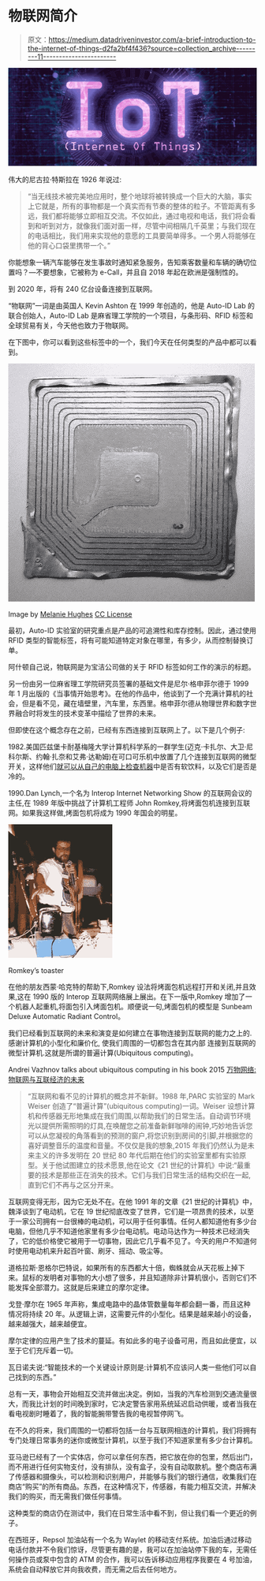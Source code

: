 # 物联网简介

> 原文：<https://medium.datadriveninvestor.com/a-brief-introduction-to-the-internet-of-things-d2fa2bf4f436?source=collection_archive---------11----------------------->

![](img/33b6baf6520f81f2dd901a74474710a2.png)

伟大的尼古拉·特斯拉在 1926 年说过:

> “当无线技术被完美地应用时，整个地球将被转换成一个巨大的大脑，事实上它就是，所有的事物都是一个真实而有节奏的整体的粒子。不管距离有多远，我们都将能够立即相互交流。不仅如此，通过电视和电话，我们将会看到和听到对方，就像我们面对面一样，尽管中间相隔几千英里；与我们现在的电话相比，我们用来实现他的意愿的工具要简单得多。一个男人将能够在他的背心口袋里携带一个。”

你能想象一辆汽车能够在发生事故时通知紧急服务，告知乘客数量和车辆的确切位置吗？—不要想象，它被称为 e-Call，并且自 2018 年起在欧洲是强制性的。

到 2020 年，将有 240 亿台设备连接到互联网。

“物联网”一词是由英国人 Kevin Ashton 在 1999 年创造的，他是 Auto-ID Lab 的联合创始人，Auto-ID Lab 是麻省理工学院的一个项目，与条形码、RFID 标签和全球贸易有关，今天他也致力于物联网。

在下图中，你可以看到这些标签中的一个，我们今天在任何类型的产品中都可以看到。

![](img/b502335dc8be6fd2dc14ec3c169e5658.png)

Image by [Melanie Hughes](https://www.flickr.com/photos/melanie_hughes/) [CC License](https://creativecommons.org/licenses/by/2.0/)

最初，Auto-ID 实验室的研究重点是产品的可追溯性和库存控制。因此，通过使用 RFID 类型的智能标签，将有可能知道特定对象在哪里，有多少，从而控制替换订单。

阿什顿自己说，物联网是为宝洁公司做的关于 RFID 标签如何工作的演示的标题。

另一份由另一位麻省理工学院研究员签署的基础文件是尼尔·格申菲尔德于 1999 年 1 月出版的《当事情开始思考》。在他的作品中，他谈到了一个充满计算机的社会，但是看不见，藏在墙壁里，汽车里，东西里。格申菲尔德从物理世界和数字世界融合时将发生的技术变革中描绘了世界的未来。

但即使在这个概念存在之前，已经有东西连接到互联网上了。以下是几个例子:

1982.美国匹兹堡卡耐基梅隆大学计算机科学系的一群学生(迈克·卡扎尔、大卫·尼科尔斯、约翰·扎奈和艾弗·达勒姆)在可口可乐机中放置了几个连接到互联网的微型开关，这样他们[就可以从自己的电脑上检查机器](http://www.cs.cmu.edu/~coke/history_long.txt)中是否有软饮料，以及它们是否是冷的。

1990.Dan Lynch,一个名为 Interop Internet Networking Show 的互联网会议的主任,在 1989 年版中挑战了计算机工程师 John Romkey,将烤面包机连接到互联网。如果我这样做,烤面包机将成为 1990 年国会的明星。

![](img/e8de2c1c62c8234651c6eaca248e32aa.png)

Romkey’s toaster

在他的朋友西蒙·哈克特的帮助下,Romkey 设法将烤面包机远程打开和关闭,并且效果,这在 1990 版的 Interop 互联网网络展上展出。在下一版中,Romkey 增加了一个机器人起重机,将面包引入烤面包机。顺便说一句,烤面包机的模型是 Sunbeam Deluxe Automatic Radiant Control。

我们已经看到互联网的未来和演变是如何建立在事物连接到互联网的能力之上的. 感谢计算机的小型化和廉价化, 使我们周围的一切都包含在其内部 连接到互联网的微型计算机.这就是所谓的普遍计算(Ubiquitous computing)。

Andrei Vazhnov talks about ubiquitous computing in his book 2015 [万物网络:物联网与互联经济的未来](https://medium.com/@andreidigital/%C3%ADndice-iot-internet-de-las-cosas-libro-105fd19250e1)

> “互联网和看不见的计算机的概念并不新鲜。1988 年,PARC 实验室的 Mark Weiser 创造了“普遍计算”(ubiquitous computing)一词。Weiser 设想计算机和传感器无形地集成在我们周围,以帮助我们的日常生活。自动调节环境光以提供所需照明的灯具,在唤醒您之前准备新鲜咖啡的闹钟,巧妙地告诉您可以从您凝视的角落看到的预测的窗户,将您识别到房间的引脚,并根据您的喜好调整音乐的温度和音量。不仅仅是我的想象,2015 年我们仍然认为是未来主义的许多发明在 20 世纪 80 年代后期在他们的实验室里都有实验原型。关于他试图建立的技术愿景,他在论文《21 世纪的计算机》中说:“最重要的技术是那些正在消失的技术。它们与我们日常生活的结构交织在一起,直到它们不再与之区分开来。

互联网变得无形，因为它无处不在。在他 1991 年的文章《21 世纪的计算机》中，魏泽谈到了电动机，它在 19 世纪彻底改变了世界，它们是一项昂贵的技术，以至于一家公司拥有一台很棒的电动机，可以用于任何事情。任何人都知道他有多少台电脑，但他几乎不知道他家里有多少台电动机。电动马达作为一种技术已经消失了，它的低价格使它被用于一切事物，因此它几乎看不见了。今天的用户不知道何时使用电动机来升起百叶窗、刷牙、摇动、吸尘等。

道格拉斯·恩格尔巴特说，如果所有的东西都大十倍，蜘蛛就会从天花板上掉下来。鼠标的发明者对事物的大小想了很多，并且知道除非计算机很小，否则它们不能发挥全部潜力。这就是后来建立的摩尔定律。

戈登·摩尔在 1965 年声称，集成电路中的晶体管数量每年都会翻一番，而且这种情况将持续 20 年。从逻辑上讲，这需要元件的小型化。结果是越来越小的设备，越来越强大，越来越便宜。

摩尔定律的应用产生了技术的蔓延。有如此多的电子设备可用，而且如此便宜，以至于它们充斥着一切。

瓦日诺夫说:“智能技术的一个关键设计原则是:计算机不应该问人类一些他们可以自己找到的东西。”

总有一天，事物会开始相互交流并做出决定。例如，当我的汽车检测到交通流量很大，而我比计划的时间晚到家时，它决定警告家用系统延迟启动供暖，或者当我在看电视剧时睡着了，我的智能腕带警告我的电视暂停网飞。

在不久的将来，我们周围的一切都将包括一台与互联网相连的计算机，我们将拥有专门处理日常事务的迷你或微型计算机，以至于我们不知道家里有多少台计算机。

亚马逊已经有了一个实体店，你可以拿任何东西，把它放在你的包里，然后出门，而不用进行任何实物支付，没有排队，没有盒子，没有自动取款机。整个商店布满了传感器和摄像头，可以检测和识别用户，并能够与我们的银行通信，收集我们在商店“购买”的所有商品。东西，在这种情况下，传感器，有能力相互交流，并解决我们的购买，而无需我们做任何事情。

这种类型的商店仍在测试中，我们在日常生活中看不到，但让我们看一个更近的例子。

在西班牙，Repsol 加油站有一个名为 Waylet 的移动支付系统。加油后通过移动电话付款并不令我们惊讶，尽管更有趣的是，我可以在加油站停下我的车，无需任何操作员或泵中包含的 ATM 的合作，我可以告诉移动应用程序我要在 4 号加油，系统会自动释放它并向我收费，而无需之后去任何地方。
